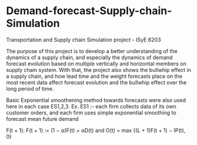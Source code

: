 # Demand-forecast-Supply-chain-Simulation
Transportation and Supply chain Simulation project - ISyE 6203

The purpose of this project is to develop a better understanding of the dynamics of a supply chain, and especially the dynamics of demand forecast evolution based on multiple vertically and horizontal members on supply chain system. With that, the project also shows the bullwhip effect in a supply chain, and how lead time and the weight forecasts place on the most recent data affect forecast evolution and the bullwhip effect over the long period of time.

Basic Exponential smoothening method towards forecasts were also used here in each case ES1,2,3. 
Ex. ES1 :- each firm collects data of its own customer orders, and each firm uses simple exponential smoothing to forecast mean future demand 


F(t + 1): F(t + 1) := (1 − α)F(t) + αD(t) and O(t) = max {(L + 1)F(t + 1) − IP(t), 0}
